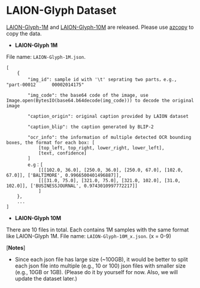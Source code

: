 # LAION-Glyph Dataset

[LAION-Glyph-1M](https://msravc2genai.blob.core.windows.net/glyph/LAION-Glyph-1M?sp=rl&st=2023-08-02T02:52:27Z&se=2026-02-28T10:52:27Z&sv=2022-11-02&sr=c&sig=cgmhPrxaay%2BpqFaPkeHBgbOBfTxaNHoYHLayYiAMhkg%3D) and [LAION-Glyph-10M](https://msravc2genai.blob.core.windows.net/glyph/LAION-Glyph-10M?sp=rl&st=2023-08-02T02:52:27Z&se=2026-02-28T10:52:27Z&sv=2022-11-02&sr=c&sig=cgmhPrxaay%2BpqFaPkeHBgbOBfTxaNHoYHLayYiAMhkg%3D) are released. Please use [azcopy](https://learn.microsoft.com/en-us/azure/storage/common/storage-use-azcopy-files#download-a-file) to copy the data. 

* **LAION-Glyph 1M**

File name: ```LAION-Glyph-1M.json```.

```
[
    {
        "img_id": sample id with '\t' seprating two parts，e.g., "part-00012      00002014175"

        "img_code": the base64 code of the image, use Image.open(BytesIO(base64.b64decode(img_code))) to decode the original image

        "caption_origin": original caption provided by LAION dataset

        "caption_blip": the caption generated by BLIP-2

        "ocr_info": the information of multiple detected OCR bounding boxes, the format for each box: [
            [top_left, top_right, lower_right, lower_left],
            [text, confidence]
        ]
        e.g：[
            [[[102.0, 36.0], [250.0, 36.0], [250.0, 67.0], [102.0, 67.0]], ['BALTIMORE', 0.9966500401496887]], 
            [[[31.0, 75.0], [321.0, 75.0], [321.0, 102.0], [31.0, 102.0]], ['BUSINESSJOURNAL', 0.9743010997772217]]
            ]
    },
    ...
]
```
* **LAION-Glyph 10M**

There are 10 files in total. Each contains 1M samples with the same format like LAION-Glyph 1M.
File name: ```LAION-Glyph-10M_x.json```. (x = 0-9)

[**Notes**]
* Since each json file has large size (~100GB), it would be better to split each json file into multiple (e.g., 10 or 100) json files with smaller size  (e.g., 10GB or 1GB). (Please do it by yourself for now. Also, we will update the dataset later.)

